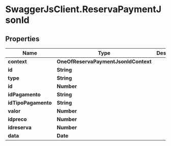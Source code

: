 # SwaggerJsClient.ReservaPaymentJsonld

## Properties

| Name                | Type                                 | Description | Notes      |
| ------------------- | ------------------------------------ | ----------- | ---------- |
| **context**         | **OneOfReservaPaymentJsonldContext** |             | [optional] |
| **id**              | **String**                           |             | [optional] |
| **type**            | **String**                           |             | [optional] |
| **id**              | **Number**                           |             | [optional] |
| **idPagamento**     | **String**                           |             | [optional] |
| **idTipoPagamento** | **String**                           |             | [optional] |
| **valor**           | **Number**                           |             | [optional] |
| **idpreco**         | **Number**                           |             | [optional] |
| **idreserva**       | **Number**                           |             | [optional] |
| **data**            | **Date**                             |             | [optional] |
